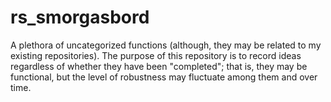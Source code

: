 # rs_smorgasbord
A plethora of uncategorized functions (although, they may be related to my existing repositories). The purpose of this repository is to record ideas regardless of whether they have been "completed"; that is, they may be functional, but the level of robustness may fluctuate among them and over time.
